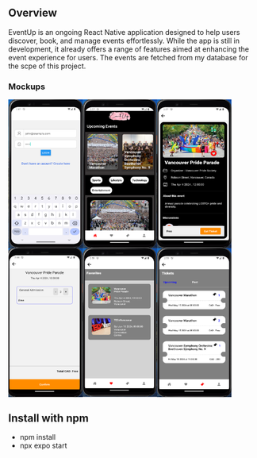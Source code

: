 ## Overview
EventUp is an ongoing React Native application designed to help users discover, book, and manage events effortlessly. While the app is still in development, it already offers a range of features aimed at enhancing the event experience for users. The events are fetched from my database for the scpe of this project.

### Mockups
<div style="display: flex; gap: 5">
<img src="/public/images/login.png" alt="Alt Text" width="150" height="300">
<img src="/public/images/homepage.png" alt="Alt Text" width="150" height="300">
<img src="/public/images/detailsScreen.png" alt="Alt Text" width="150" height="300">
</div>
<div style="display: flex; gap: 5">
<img src="/public/images/confirmBooking.png" alt="Alt Text" width="150" height="300">
<img src="/public/images/favorites.png" alt="Alt Text" width="150" height="300">
<img src="/public/images/bookedTickets.png" alt="Alt Text" width="150" height="300">
</div>

## Install with npm
- npm install
- npx expo start

